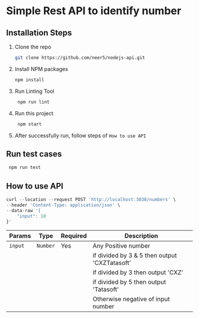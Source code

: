 # Simple Rest API to identify number

## Installation Steps

1. Clone the repo
   ```sh
   git clone https://github.com/neer5/nodejs-api.git
   ```
2. Install NPM packages
   ```sh
   npm install
   ```
3. Run Linting Tool
   ```sh
    npm run lint
   ```
4. Run this project
   ```sh
    npm start
   ```
5. After successfully run, follow steps of  `How to use API`


## Run test cases

   ```sh
    npm run test
   ```

## How to use API

```javascript
curl --location --request POST 'http://localhost:3030/numbers' \
--header 'Content-Type: application/json' \
--data-raw '{
    "input": 10
}'
```

| Params        | Type     | Required | Description                                                                           |
| ------------- | -------- | -------- | ------------------------------------------------------------------------------------- |
| `input`       | `Number` | Yes      | Any Positive number                                                                   |
|               |          |          | if divided by 3 & 5 then output 'CXZTatasoft'                                         |
|               |          |          | if divided by 3 then output 'CXZ'                                                     |
|               |          |          | if divided by 5 then output 'Tatasoft'                                                |
|               |          |          | Otherwise negative of input number                                                    |